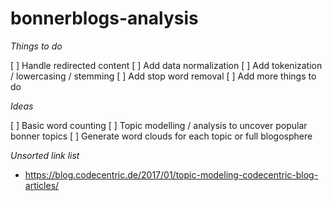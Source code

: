 # bonnerblogs-analysis

*Things to do*

[ ] Handle redirected content
[ ] Add data normalization
[ ] Add tokenization / lowercasing / stemming
[ ] Add stop word removal
[ ] Add more things to do

*Ideas*

[ ] Basic word counting
[ ] Topic modelling / analysis to uncover popular bonner topics
[ ] Generate word clouds for each topic or full blogosphere

*Unsorted link list*

* https://blog.codecentric.de/2017/01/topic-modeling-codecentric-blog-articles/
